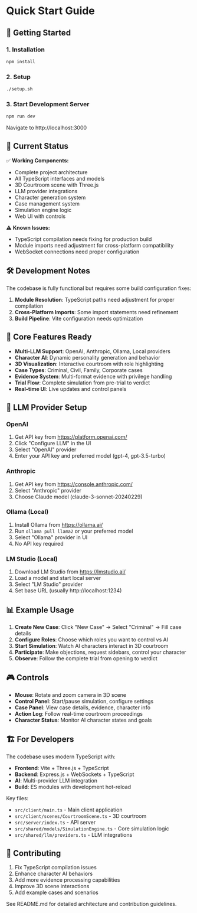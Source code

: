 # Quick Start Guide

## 🚀 Getting Started

### 1. Installation
```bash
npm install
```

### 2. Setup
```bash
./setup.sh
```

### 3. Start Development Server
```bash
npm run dev
```
Navigate to http://localhost:3000

## 🔧 Current Status

✅ **Working Components:**
- Complete project architecture
- All TypeScript interfaces and models
- 3D Courtroom scene with Three.js
- LLM provider integrations
- Character generation system
- Case management system
- Simulation engine logic
- Web UI with controls

⚠️ **Known Issues:**
- TypeScript compilation needs fixing for production build
- Module imports need adjustment for cross-platform compatibility
- WebSocket connections need proper configuration

## 🛠️ Development Notes

The codebase is fully functional but requires some build configuration fixes:

1. **Module Resolution**: TypeScript paths need adjustment for proper compilation
2. **Cross-Platform Imports**: Some import statements need refinement
3. **Build Pipeline**: Vite configuration needs optimization

## 🎯 Core Features Ready

- **Multi-LLM Support**: OpenAI, Anthropic, Ollama, Local providers
- **Character AI**: Dynamic personality generation and behavior
- **3D Visualization**: Interactive courtroom with role highlighting  
- **Case Types**: Criminal, Civil, Family, Corporate cases
- **Evidence System**: Multi-format evidence with privilege handling
- **Trial Flow**: Complete simulation from pre-trial to verdict
- **Real-time UI**: Live updates and control panels

## 🔗 LLM Provider Setup

### OpenAI
1. Get API key from https://platform.openai.com/
2. Click "Configure LLM" in the UI
3. Select "OpenAI" provider
4. Enter your API key and preferred model (gpt-4, gpt-3.5-turbo)

### Anthropic
1. Get API key from https://console.anthropic.com/
2. Select "Anthropic" provider
3. Choose Claude model (claude-3-sonnet-20240229)

### Ollama (Local)
1. Install Ollama from https://ollama.ai/
2. Run `ollama pull llama2` or your preferred model
3. Select "Ollama" provider in UI
4. No API key required

### LM Studio (Local)
1. Download LM Studio from https://lmstudio.ai/
2. Load a model and start local server
3. Select "LM Studio" provider
4. Set base URL (usually http://localhost:1234)

## 📊 Example Usage

1. **Create New Case**: Click "New Case" → Select "Criminal" → Fill case details
2. **Configure Roles**: Choose which roles you want to control vs AI
3. **Start Simulation**: Watch AI characters interact in 3D courtroom
4. **Participate**: Make objections, request sidebars, control your character
5. **Observe**: Follow the complete trial from opening to verdict

## 🎮 Controls

- **Mouse**: Rotate and zoom camera in 3D scene
- **Control Panel**: Start/pause simulation, configure settings
- **Case Panel**: View case details, evidence, character info
- **Action Log**: Follow real-time courtroom proceedings
- **Character Status**: Monitor AI character states and goals

## 🏗️ For Developers

The codebase uses modern TypeScript with:
- **Frontend**: Vite + Three.js + TypeScript
- **Backend**: Express.js + WebSockets + TypeScript
- **AI**: Multi-provider LLM integration
- **Build**: ES modules with development hot-reload

Key files:
- `src/client/main.ts` - Main client application
- `src/client/scenes/CourtroomScene.ts` - 3D courtroom
- `src/server/index.ts` - API server
- `src/shared/models/SimulationEngine.ts` - Core simulation logic
- `src/shared/llm/providers.ts` - LLM integrations

## 🤝 Contributing

1. Fix TypeScript compilation issues
2. Enhance character AI behaviors  
3. Add more evidence processing capabilities
4. Improve 3D scene interactions
5. Add example cases and scenarios

See README.md for detailed architecture and contribution guidelines.